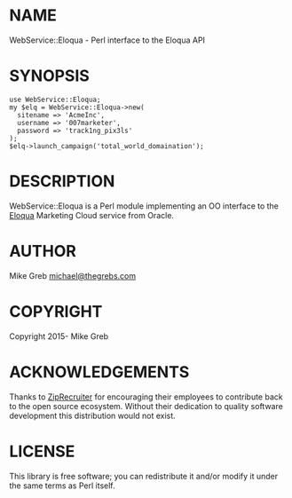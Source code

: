 # NAME

WebService::Eloqua - Perl interface to the Eloqua API

# SYNOPSIS

    use WebService::Eloqua;
    my $elq = WebService::Eloqua->new(
      sitename => 'AcmeInc',
      username => '007marketer',
      password => 'track1ng_pix3ls'
    );
    $elq->launch_campaign('total_world_domaination');

# DESCRIPTION

WebService::Eloqua is a Perl module implementing an OO interface
to the [Eloqua](http://www.eloqua.com/) Marketing Cloud service from
Oracle.

# AUTHOR

Mike Greb <michael@thegrebs.com>

# COPYRIGHT

Copyright 2015- Mike Greb

# ACKNOWLEDGEMENTS

Thanks to [ZipRecruiter](https://www.ziprecruiter.com/technology)
for encouraging their employees to contribute back to the open
source ecosystem.  Without their dedication to quality software
development this distribution would not exist.

# LICENSE

This library is free software; you can redistribute it and/or modify
it under the same terms as Perl itself.

